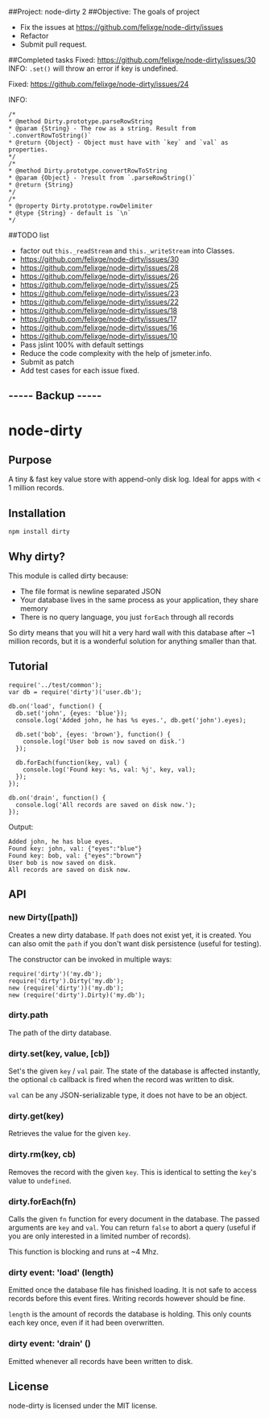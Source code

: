 ##Project: node-dirty 2
##Objective: 
The goals of project<br/>
- Fix the issues at <https://github.com/felixge/node-dirty/issues>
- Refactor
- Submit pull request.

##Completed tasks
Fixed: https://github.com/felixge/node-dirty/issues/30
INFO:
`.set()` will throw an error if key is undefined.

Fixed: https://github.com/felixge/node-dirty/issues/24

INFO: 

    /*
	* @method Dirty.prototype.parseRowString
	* @param {String} - The row as a string. Result from `.convertRowToString()`
	* @return {Object} - Object must have with `key` and `val` as properties.
	*/
	/*
	* @method Dirty.prototype.convertRowToString
	* @param {Object} - ?result from `.parseRowString()`
	* @return {String}
	*/
	/*
	* @property	Dirty.prototype.rowDelimiter
	* @type {String} - default is `\n`
	*/

##TODO list

- factor out `this._readStream` and `this._writeStream` into Classes.
- https://github.com/felixge/node-dirty/issues/30
- https://github.com/felixge/node-dirty/issues/28
- https://github.com/felixge/node-dirty/issues/26
- https://github.com/felixge/node-dirty/issues/25
- https://github.com/felixge/node-dirty/issues/23
- https://github.com/felixge/node-dirty/issues/22
- https://github.com/felixge/node-dirty/issues/18
- https://github.com/felixge/node-dirty/issues/17
- https://github.com/felixge/node-dirty/issues/16
- https://github.com/felixge/node-dirty/issues/10
- Pass jslint 100% with default settings
- Reduce the code complexity with the help of jsmeter.info.
- Submit as patch
- Add test cases for each issue fixed.


## ----- Backup -----


# node-dirty

## Purpose

A tiny & fast key value store with append-only disk log. Ideal for apps with < 1 million records.

## Installation

    npm install dirty

## Why dirty?

This module is called dirty because:

* The file format is newline separated JSON
* Your database lives in the same process as your application, they share memory
* There is no query language, you just `forEach` through all records

So dirty means that you will hit a very hard wall with this database after ~1 million records,
but it is a wonderful solution for anything smaller than that.

## Tutorial

    require('../test/common');
    var db = require('dirty')('user.db');

    db.on('load', function() {
      db.set('john', {eyes: 'blue'});
      console.log('Added john, he has %s eyes.', db.get('john').eyes);

      db.set('bob', {eyes: 'brown'}, function() {
        console.log('User bob is now saved on disk.')
      });

      db.forEach(function(key, val) {
        console.log('Found key: %s, val: %j', key, val);
      });
    });

    db.on('drain', function() {
      console.log('All records are saved on disk now.');
    });

Output:

    Added john, he has blue eyes.
    Found key: john, val: {"eyes":"blue"}
    Found key: bob, val: {"eyes":"brown"}
    User bob is now saved on disk.
    All records are saved on disk now.

## API

### new Dirty([path])

Creates a new dirty database. If `path` does not exist yet, it is created. You
can also omit the `path` if you don't want disk persistence (useful for testing).

The constructor can be invoked in multiple ways:

    require('dirty')('my.db');
    require('dirty').Dirty('my.db');
    new (require('dirty'))('my.db');
    new (require('dirty').Dirty)('my.db');

### dirty.path

The path of the dirty database.

### dirty.set(key, value, [cb])

Set's the given `key` / `val` pair. The state of the database is affected instantly,
the optional `cb` callback is fired when the record was written to disk.

`val` can be any JSON-serializable type, it does not have to be an object.

### dirty.get(key)

Retrieves the value for the given `key`.

### dirty.rm(key, cb)

Removes the record with the given `key`. This is identical to setting the `key`'s value
to `undefined`.

### dirty.forEach(fn)

Calls the given `fn` function for every document in the database. The passed
arguments are `key` and `val`. You can return `false` to abort a query (useful
if you are only interested in a limited number of records).

This function is blocking and runs at ~4 Mhz.

### dirty event: 'load' (length)

Emitted once the database file has finished loading. It is not safe to access
records before this event fires. Writing records however should be fine.

`length` is the amount of records the database is holding. This only counts each
key once, even if it had been overwritten.

### dirty event: 'drain' ()

Emitted whenever all records have been written to disk.

## License

node-dirty is licensed under the MIT license.
